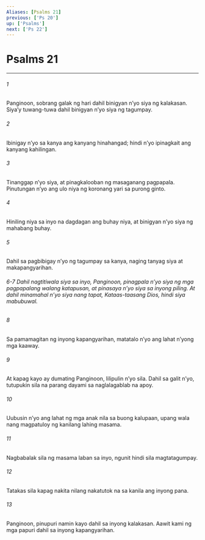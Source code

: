 ```yaml
---
Aliases: [Psalms 21]
previous: ['Ps 20']
up: ['Psalms']
next: ['Ps 22']
---
```

# Psalms 21

***






















###### 1 










Panginoon, sobrang galak ng hari dahil binigyan nʼyo siya ng kalakasan. Siyaʼy tuwang-tuwa dahil binigyan nʼyo siya ng tagumpay. 





















###### 2 










Ibinigay nʼyo sa kanya ang kanyang hinahangad; hindi nʼyo ipinagkait ang kanyang kahilingan. 





















###### 3 










Tinanggap nʼyo siya, at pinagkalooban ng masaganang pagpapala. Pinutungan nʼyo ang ulo niya ng koronang yari sa purong ginto. 





















###### 4 










Hiniling niya sa inyo na dagdagan ang buhay niya, at binigyan nʼyo siya ng mahabang buhay. 





















###### 5 










Dahil sa pagbibigay nʼyo ng tagumpay sa kanya, naging tanyag siya at makapangyarihan.

###### 6-7 Dahil nagtitiwala siya sa inyo, Panginoon, pinagpala nʼyo siya ng mga pagpapalang walang katapusan, at pinasaya nʼyo siya sa inyong piling. At dahil minamahal nʼyo siya nang tapat, Kataas-taasang Dios, hindi siya mabubuwal. 





















###### 8 










Sa pamamagitan ng inyong kapangyarihan, matatalo nʼyo ang lahat nʼyong mga kaaway. 





















###### 9 










At kapag kayo ay dumating Panginoon, lilipulin nʼyo sila. Dahil sa galit nʼyo, tutupukin sila na parang dayami sa naglalagablab na apoy. 





















###### 10 










Uubusin nʼyo ang lahat ng mga anak nila sa buong kalupaan, upang wala nang magpatuloy ng kanilang lahing masama. 





















###### 11 










Nagbabalak sila ng masama laban sa inyo, ngunit hindi sila magtatagumpay. 





















###### 12 










Tatakas sila kapag nakita nilang nakatutok na sa kanila ang inyong pana. 





















###### 13 










Panginoon, pinupuri namin kayo dahil sa inyong kalakasan. Aawit kami ng mga papuri dahil sa inyong kapangyarihan.
